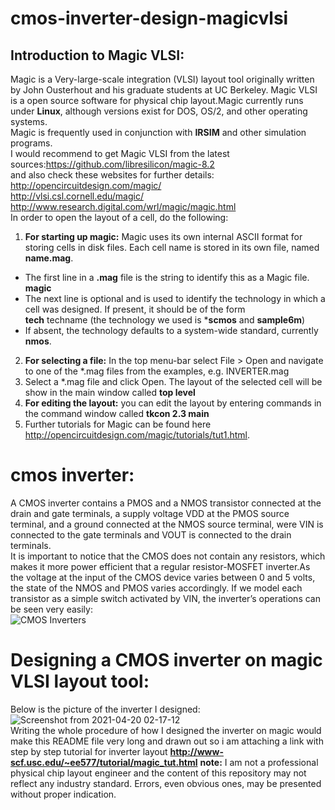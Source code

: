 # cmos-inverter-design-magicvlsi

## Introduction to Magic VLSI:
Magic is a Very-large-scale integration (VLSI) layout tool originally written by John Ousterhout and his graduate students at UC Berkeley.
 Magic VLSI is a open source software for physical chip layout.Magic currently runs under **Linux**, although versions exist for DOS, OS/2, and other operating systems.  
 Magic is frequently used in conjunction with **IRSIM** and other simulation programs.  
 I would recommend to get Magic VLSI from the latest sources:https://github.com/libresilicon/magic-8.2   
 and also check these websites for further details:  
  http://opencircuitdesign.com/magic/  
  http://vlsi.csl.cornell.edu/magic/  
  http://www.research.digital.com/wrl/magic/magic.html  
 In order to open the layout of a cell, do the following:  
 1. **For starting up magic:** Magic uses its own internal ASCII format for storing cells in disk files. Each cell name is stored in its own file, named **name.mag**.    
* The first line in a **.mag** file is the string to identify this as a Magic file.  
**magic**  
* The next line is optional and is used to identify the technology in which a cell was designed. If present, it should be of the form  
**tech** techname (the technology we used is ***scmos** and **sample6m**)  
*  If absent, the technology defaults to a system-wide standard, currently **nmos**.  
2. **For selecting a file:** In the top menu-bar select File > Open and navigate to one of the *.mag files from the examples, e.g. INVERTER.mag  
3. Select a *.mag file and click Open. The layout of the selected cell will be show in the main window called **top level**  
4. **For editing the layout:** you can edit the layout by entering commands in the command window called **tkcon 2.3 main**  
5. Further tutorials for Magic can be found here http://opencircuitdesign.com/magic/tutorials/tut1.html.  
# cmos inverter:  
A CMOS inverter contains a PMOS and a NMOS transistor connected at the drain and gate terminals, a supply voltage VDD at the PMOS source terminal, and a ground connected at the NMOS source terminal, were VIN is connected to the gate terminals and VOUT is connected to the drain terminals.  
It is important to notice that the CMOS does not contain any resistors, which makes it more power efficient that a regular resistor-MOSFET inverter.As the voltage at the input of the CMOS device varies between 0 and 5 volts, the state of the NMOS and PMOS varies accordingly. If we model each transistor as a simple switch activated by VIN, the inverter’s operations can be seen very easily:  
![CMOS Inverters](https://user-images.githubusercontent.com/81563886/115317443-028e2080-a195-11eb-8b1c-6b0f1298f835.png)  
# Designing a CMOS inverter on magic VLSI layout tool:   
Below is the picture of the inverter I designed:   
![Screenshot from 2021-04-20 02-17-12](https://user-images.githubusercontent.com/81563886/115318268-dbd0e980-a196-11eb-8fc8-277c04b1212b.png)  
Writing the whole procedure of how I designed the inverter on magic would make this README file very long and drawn out so i am attaching a link with step by step tutorial for inverter layout **http://www-scf.usc.edu/~ee577/tutorial/magic_tut.html** 
**note:**
 I am not a professional physical chip layout engineer and the content of this repository may not reflect any industry standard. Errors, even obvious ones, may be presented without proper indication.





